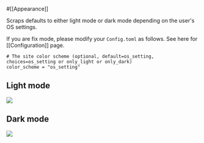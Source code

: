 #[[Appearance]]

Scraps defaults to either light mode or dark mode depending on the user's OS settings.

If you are fix mode, please modify your `Config.toml` as follows. See here for [[Configuration]] page.
```
# The site color scheme (optional, default=os_setting, choices=os_setting or only_light or only_dark)
color_scheme = "os_setting"
```

## Light mode

![](https://github.com/boykush/scraps/blob/main/assets/light_mode.png?raw=true)

## Dark mode
![](https://github.com/boykush/scraps/blob/main/assets/dark_mode.png?raw=true)
